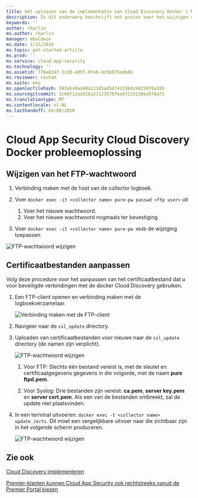 ```yaml
---
title: Het oplossen van de implementatie van Cloud Discovery Docker | Microsoft Docs
description: In dit onderwerp beschrijft het proces voor het wijzigen van de configuratie voor de Cloud App Security Cloud Discovery-docker.
keywords: ''
author: rkarlin
ms.author: rkarlin
manager: mbaldwin
ms.date: 1/15/2018
ms.topic: get-started-article
ms.prod: ''
ms.service: cloud-app-security
ms.technology: ''
ms.assetid: 776e834f-3c20-4d5f-9fab-4c5b975edb06
ms.reviewer: reutam
ms.suite: ems
ms.openlocfilehash: 593a5a9ad40a11345ad5d741336dc60250f8a385
ms.sourcegitcommit: 3c66f12aa31ba211235787ee6f233138ea5f8a75
ms.translationtype: MT
ms.contentlocale: nl-NL
ms.lasthandoff: 04/08/2018
---
```

# <a name="troubleshooting-the-cloud-app-security-cloud-discovery-docker"></a>Cloud App Security Cloud Discovery Docker probleemoplossing

## <a name="changing-the-ftp-password"></a>Wijzigen van het FTP-wachtwoord


1. Verbinding maken met de host van de collector logboek.

2.  Voer `docker exec -it <collector name> pure-pw passwd <ftp user>` uit

    1. Voer het nieuwe wachtwoord.
    2. Voer het nieuwe wachtwoord nogmaals ter bevestiging.
 
3.  Voer `docker exec -it <collector name> pure-pw mkdb` de wijziging toepassen.


  ![FTP-wachtwoord wijzigen](./media/ftp-connect.png)

## <a name="customize-certificate-files"></a>Certificaatbestanden aanpassen

Volg deze procedure voor het aanpassen van het certificaatbestand dat u voor beveiligde verbindingen met de docker Cloud Discovery gebruiken.

1. Een FTP-client openen en verbinding maken met de logboekverzamelaar.

   ![Verbinding maken met de FTP-client](./media/ftp-connect.png)

2. Navigeer naar de `ssl_update` directory.
3. Uploaden van certificaatbestanden voor nieuwe naar de `ssl_update` directory (de namen zijn verplicht).

   ![FTP-wachtwoord wijzigen](./media/new-certs.png)

   1.  Voor FTP: Slechts één bestand vereist is, met de sleutel en certificaatgegevens gegevens in die volgorde, met de naam **pure ftpd.pem**.
    
   2.  Voor Syslog: Drie bestanden zijn vereist: **ca.pem**, **server key.pem** en **server cert.pem**. Als een van de bestanden ontbreekt, zal de update niet plaatsvinden.

4. In een terminal uitvoeren: `docker exec -t <collector name> update_certs`. Dit moet een vergelijkbare uitvoer naar die zichtbaar zijn in het volgende scherm produceren.

   ![FTP-wachtwoord wijzigen](./media/update-certs.png)

## <a name="see-also"></a>Zie ook
[Cloud Discovery implementeren](set-up-cloud-discovery.md)

[Premier-klanten kunnen Cloud App Security ook rechtstreeks vanuit de Premier Portal kiezen](https://premier.microsoft.com/)

